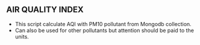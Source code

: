 ## AIR QUALITY INDEX

+ This script calculate AQI with PM10 pollutant from Mongodb collection.
+ Can also be used for other pollutants but attention should be paid to the units.
